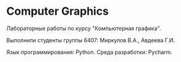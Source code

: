# Computer Graphics

Лабораторные работы по курсу "Компьютерная графика".

Выполнили студенты группы 6407: Миркулов В.А., Авдеева Г.И.

Язык программирования: Python. Среда разработки: Pycharm. 